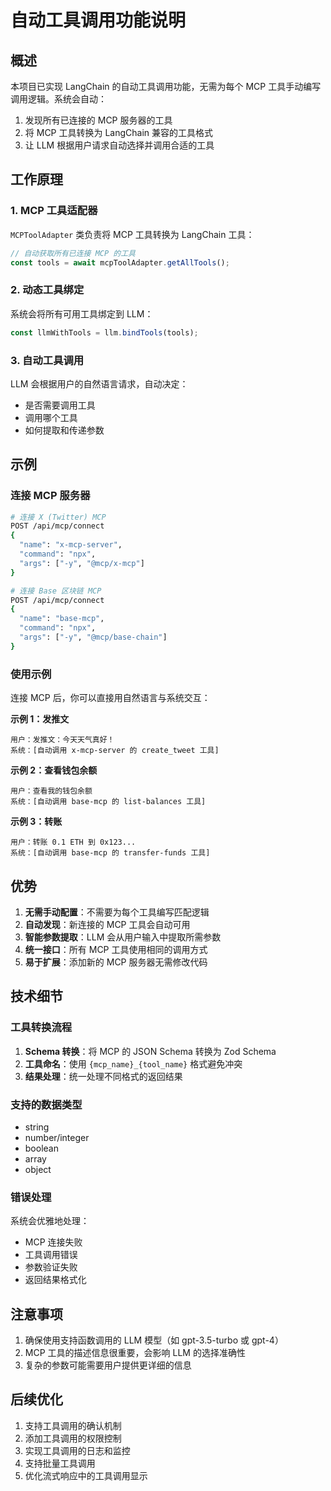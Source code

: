 # 自动工具调用功能说明

## 概述

本项目已实现 LangChain 的自动工具调用功能，无需为每个 MCP 工具手动编写调用逻辑。系统会自动：

1. 发现所有已连接的 MCP 服务器的工具
2. 将 MCP 工具转换为 LangChain 兼容的工具格式
3. 让 LLM 根据用户请求自动选择并调用合适的工具

## 工作原理

### 1. MCP 工具适配器

`MCPToolAdapter` 类负责将 MCP 工具转换为 LangChain 工具：

```typescript
// 自动获取所有已连接 MCP 的工具
const tools = await mcpToolAdapter.getAllTools();
```

### 2. 动态工具绑定

系统会将所有可用工具绑定到 LLM：

```typescript
const llmWithTools = llm.bindTools(tools);
```

### 3. 自动工具调用

LLM 会根据用户的自然语言请求，自动决定：
- 是否需要调用工具
- 调用哪个工具
- 如何提取和传递参数

## 示例

### 连接 MCP 服务器

```bash
# 连接 X (Twitter) MCP
POST /api/mcp/connect
{
  "name": "x-mcp-server",
  "command": "npx",
  "args": ["-y", "@mcp/x-mcp"]
}

# 连接 Base 区块链 MCP
POST /api/mcp/connect
{
  "name": "base-mcp",
  "command": "npx",
  "args": ["-y", "@mcp/base-chain"]
}
```

### 使用示例

连接 MCP 后，你可以直接用自然语言与系统交互：

**示例 1：发推文**
```
用户：发推文：今天天气真好！
系统：[自动调用 x-mcp-server 的 create_tweet 工具]
```

**示例 2：查看钱包余额**
```
用户：查看我的钱包余额
系统：[自动调用 base-mcp 的 list-balances 工具]
```

**示例 3：转账**
```
用户：转账 0.1 ETH 到 0x123...
系统：[自动调用 base-mcp 的 transfer-funds 工具]
```

## 优势

1. **无需手动配置**：不需要为每个工具编写匹配逻辑
2. **自动发现**：新连接的 MCP 工具会自动可用
3. **智能参数提取**：LLM 会从用户输入中提取所需参数
4. **统一接口**：所有 MCP 工具使用相同的调用方式
5. **易于扩展**：添加新的 MCP 服务器无需修改代码

## 技术细节

### 工具转换流程

1. **Schema 转换**：将 MCP 的 JSON Schema 转换为 Zod Schema
2. **工具命名**：使用 `{mcp_name}_{tool_name}` 格式避免冲突
3. **结果处理**：统一处理不同格式的返回结果

### 支持的数据类型

- string
- number/integer  
- boolean
- array
- object

### 错误处理

系统会优雅地处理：
- MCP 连接失败
- 工具调用错误
- 参数验证失败
- 返回结果格式化

## 注意事项

1. 确保使用支持函数调用的 LLM 模型（如 gpt-3.5-turbo 或 gpt-4）
2. MCP 工具的描述信息很重要，会影响 LLM 的选择准确性
3. 复杂的参数可能需要用户提供更详细的信息

## 后续优化

1. 支持工具调用的确认机制
2. 添加工具调用的权限控制
3. 实现工具调用的日志和监控
4. 支持批量工具调用
5. 优化流式响应中的工具调用显示 